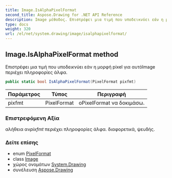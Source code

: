 ```yaml
---
title: Image.IsAlphaPixelFormat
second_title: Aspose.Drawing for .NET API Reference
description: Image μέθοδος. Επιστρέφει μια τιμή που υποδεικνύει εάν η μορφή pixel για αυτόImage περιέχει πληροφορίες άλφα.
type: docs
weight: 320
url: /el/net/system.drawing/image/isalphapixelformat/
---
```

## Image.IsAlphaPixelFormat method

Επιστρέφει μια τιμή που υποδεικνύει εάν η μορφή pixel για αυτόImage περιέχει πληροφορίες άλφα.

```csharp
public static bool IsAlphaPixelFormat(PixelFormat pixfmt)
```

| Παράμετρος | Τύπος | Περιγραφή |
| --- | --- | --- |
| pixfmt | PixelFormat | οPixelFormat να δοκιμάσω. |

### Επιστρεφόμενη Αξία

αλήθεια αν*pixfmt* περιέχει πληροφορίες άλφα. διαφορετικά, ψευδής.

### Δείτε επίσης

* enum [PixelFormat](../../../system.drawing.imaging/pixelformat/)
* class [Image](../)
* χώρος ονομάτων [System.Drawing](../../image/)
* συνέλευση [Aspose.Drawing](../../../)


